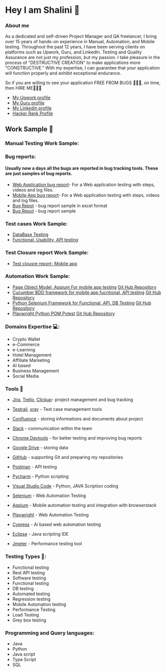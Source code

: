 # Hey I am Shalini :wave:

### About me 
As a dedicated and self-driven Project Manager and QA freelancer, I bring over 15 years of hands-on experience in Manual, Automation, and Mobile testing. Throughout the past 12 years, I have been serving clients on platforms such as Upwork, Guru, and LinkedIn. Testing and Quality Assurance are not just my profession, but my passion. I take pleasure in the process of "DESTRUCTIVE CREATION" to make applications more "CONSTRUCTIVE." With my expertise, I can guarantee that your application will function properly and exhibit exceptional endurance.

So if you are willing to see your application FREE FROM BUGS 🐛🐛🐛, on time, then HIRE ME🚀🚀🚀

* [My Upwork profile](https://www.upwork.com/fl/shalinigupta3)
* [My Guru profile](https://www.guru.com/freelancers/shalini-gupta)
* [My Linkedin profile](https://www.linkedin.com/in/shalini-gupta-3b790548/)
* [Hacker Rank Profile](https://www.hackerrank.com/profile/2011guptashalini)

## Work Sample 👷
### Manual Testing Work Sample: 
### Bug reports: 
#### Usually now a days all the bugs are reported in bug tracking tools. These are just samples of bug reports.
* [Web Application bug report](https://github.com/2011guptashalini/2011guptashalini/blob/main/Bug-report-Sample.png)- For a Web application testing with steps, videos and log files.
* [Mobile App bug report](https://github.com/2011guptashalini/2011guptashalini/blob/main/MobileApp-Bugreport-docx-Google-Docs.png)- For a Web application testing with steps, videos and log files.
* [Bug Repot](https://github.com/2011guptashalini/2011guptashalini/blob/main/BugReportWorkSampleInExcelFormat.png) - bug report sample in excel format
* [Bug Repot](https://github.com/2011guptashalini/2011guptashalini/blob/main/Bugreport2.png) - bug report sample

### Test cases Work Sample: 
* [DataBase Testing](https://docs.google.com/spreadsheets/d/1md8cwEovUjcT5TZcvtn8L1EdhpE9zvPRmcvlg0gcmEw/edit?usp=sharing)
* [Functional, Usability, API testing](https://docs.google.com/spreadsheets/d/1KJRlyIQL9jEkacyuP6zoUGMbmiWZKjfwHgz-3tjMB2Y/edit?usp=sharing)

### Test Closure report Work Sample: 
* [Test clousre report- Mobile app](https://docs.google.com/document/d/1-uTHa5P7qfI93aVVx6Ace2Qb70buZ9HF/edit?usp=sharing&ouid=107154199108617124945&rtpof=true&sd=true)

### Automation Work Sample:
* [Page Object Model, Appium For mobile app testing](https://www.awesomescreenshot.com/video/22891467?key=f71e648c63f934d2581eac59c063c571)  [Git Hub Repository](https://github.com/2011guptashalini/POM_Appium_Java)
* [Cucumber BDD framework for mobile app fucntional, API testing](https://clipchamp.com/watch/gV6wpXGhTL7)  [Git Hub Repository](https://github.com/2011guptashalini/Cucumber-API-APPIUM-SELENIUM-WORKSAMPLE)
* [Python Selenium Framework for Functional, API, DB Testing](https://screenpal.com/watch/c3f0obVY3xV)   [Git Hub Repository](https://github.com/2011guptashalini/PytestSkeleton)
* [Playwright Python POM Pytest](https://www.youtube.com/watch?v=HTHAGTiIf0c)  [Git Hub Repository](https://github.com/2011guptashalini/POM_playwright_pytest) 


### Domains Expertise 💻:
* Crypto Wallet
* e-Commerce
* e-Learning
* Hotel Management
* Affiliate Marketing
* AI based
* Business Management
* Social Media

### Tools :wrench:
* [Jira](https://www.atlassian.com/pl/software/jira), [Trello](https://trello.com/pl/tour),  [Clickup](https://clickup.com/)- project management and bug tracking
* [Testrail](https://www.testrail.com/), [xray](https://marketplace.atlassian.com/apps/1211769/xray-test-management-for-jira?tab=overview&hosting=cloud) - Test case management tools
* [Confluence](https://www.atlassian.com/software/confluence) - storing informations and documents about project
* [Slack](https://slack.com/) - communication within the team
* [Chrome Devtools](https://developer.chrome.com/docs/devtools/) - for better testing and improving bug reports
* [Google Drive](https://www.google.com/intl/pl_pl/drive/) - storing data
* [GitHub](https://github.com/) - supporting Git and preparing my repositories
  
* [Postman](https://www.postman.com/) - API testing
* [Pycharm](https://www.jetbrains.com/pycharm/) - Python scripting
* [Visual Studio Code](https://code.visualstudio.com/) - Python, JAVA Scription coding
* [Selenium](https://www.selenium.dev/) - Web Automation Testing
* [Appium](https://appium.io/docs/en/2.2/) - Mobile automation testing and integration with browserstack
* [Playwright](https://playwright.dev/) - Web Automation Testing
* [Cypress](https://www.cypress.io/) - Ai based web automation testing
* [Eclipse](https://www.eclipse.org/) - Java scripting IDE
* [Jmeter](https://jmeter.apache.org/) - Performance testing tool

### Testing Types 🧪:
* Functional testing
* Rest API testing
* Software testing
* Functional testing
* DB testing
* Automated testing
* Regression testing
* Mobile Automation testing
* Performance Testing
* Load Testing
* Grey box testing

### Programming and Query languages:
* Java
* Python
* Java script
* Type Script
* SQL

<!---
2011guptashalini/2011guptashalini is a ✨ special ✨ repository because its `README.md` (this file) appears on your GitHub profile.
You can click the Preview link to take a look at your changes.
--->
